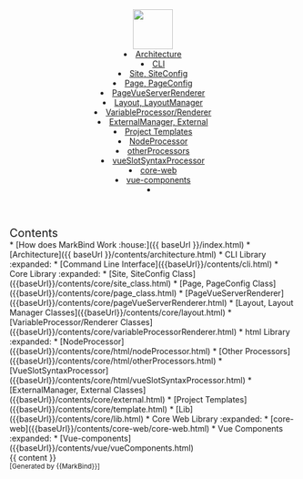 <head-bottom>
  <link rel="stylesheet" href="{{baseUrl}}/stylesheets/main.css">
</head-bottom>

<header sticky>
  <navbar type="dark">
    <a slot="brand" href="{{baseUrl}}/index.html" title="Home" class="navbar-brand"><img src="{{baseUrl}}/assets/logo.png" height="70"></a>
    <li><a href="{{baseUrl}}/contents/architecture.html" class="nav-link">Architecture</a></li>
    <dropdown header="Command Line (CLI Library)" class="nav-link">
      <li><a href="{{baseUrl}}/contents/cli.html" class="dropdown-item">CLI</a></li>
    </dropdown>
    <dropdown header="Core Library" class="nav-link">
      <li><a href="{{baseUrl}}/contents/core/site_class.html" class="dropdown-item">Site, SiteConfig</a></li> 
      <li><a href="{{baseUrl}}/contents/core/page_class.html" class="dropdown-item">Page, PageConfig</a></li> 
      <li><a href="{{baseUrl}}/contents/core/pageVueServerRenderer.html" class="dropdown-item">PageVueServerRenderer</a></li> 
      <li><a href="{{baseUrl}}/contents/core/layout.html" class="dropdown-item">Layout, LayoutManager</a></li> 
      <li><a href="{{baseUrl}}/contents/core/variableProcessorRenderer.html" class="dropdown-item">VariableProcessor/Renderer</a></li> 
      <li><a href="{{baseUrl}}/contents/core/external.html" class="dropdown-item">ExternalManager, External</a></li> 
      <li><a href="{{baseUrl}}/contents/core/template.html" class="dropdown-item">Project Templates</a></li> 
      <dropdown header="Process to html" class="nav-link">
        <li><a href="{{baseUrl}}/contents/core/html/nodeProcessor.html" class="dropdown-item">NodeProcessor</a></li> 
        <li><a href="{{baseUrl}}/contents/core/html/otherProcessors.html" class="dropdown-item">otherProcessors</a></li> 
        <li><a href="{{baseUrl}}/contents/core/html/vueSlotSyntaxProcessor.html" class="dropdown-item">vueSlotSyntaxProcessor</a></li> 
      </dropdown>
    </dropdown>
    <dropdown header="Core-Web Library" class="nav-link">
      <li><a href="{{baseUrl}}/contents/core-web/core-web.html" class="dropdown-item">core-web</a></li>
    </dropdown>
    <dropdown header="Vue-Components Library" class="nav-link">
      <li><a href="{{baseUrl}}/contents/vue/vueComponents.html" class="dropdown-item">vue-components</a></li>
    </dropdown>
    <li slot="right">
      <form class="navbar-form">
        <searchbar :data="searchData" placeholder="Search" :on-hit="searchCallback" menu-align-right></searchbar>
      </form>
    </li>
  </navbar>
</header>

<div id="flex-body">
  <nav id="site-nav">
    <div class="site-nav-top">
      <div class="fw-bold mb-2" style="font-size: 1.25rem;">Contents</div>
    </div>
    <div class="nav-component slim-scroll">
      <site-nav>
* [How does MarkBind Work :house:]({{ baseUrl }}/index.html)
* [Architecture]({{ baseUrl }}/contents/architecture.html)
* CLI Library :expanded:
  * [Command Line Interface]({{baseUrl}}/contents/cli.html)
* Core Library :expanded:
  * [Site, SiteConfig Class]({{baseUrl}}/contents/core/site_class.html)
  * [Page, PageConfig Class]({{baseUrl}}/contents/core/page_class.html) 
  * [PageVueServerRenderer]({{baseUrl}}/contents/core/pageVueServerRenderer.html) 
  * [Layout, Layout Manager Classes]({{baseUrl}}/contents/core/layout.html) 
  * [VariableProcessor/Renderer Classes]({{baseUrl}}/contents/core/variableProcessorRenderer.html) 
  * html Library :expanded:
    * [NodeProcessor]({{baseUrl}}/contents/core/html/nodeProcessor.html) 
    * [Other Processors]({{baseUrl}}/contents/core/html/otherProcessors.html)
    * [VueSlotSyntaxProcessor]({{baseUrl}}/contents/core/html/vueSlotSyntaxProcessor.html)  
  * [ExternalManager, External Classes]({{baseUrl}}/contents/core/external.html) 
  * [Project Templates]({{baseUrl}}/contents/core/template.html)
  * [Lib]({{baseUrl}}/contents/core/lib.html) 
* Core Web Library :expanded:
  * [core-web]({{baseUrl}}/contents/core-web/core-web.html)
* Vue Components :expanded:
  * [Vue-components]({{baseUrl}}/contents/vue/vueComponents.html)
      </site-nav>
    </div>
  </nav>
  <div id="content-wrapper">
    <breadcrumb />
    {{ content }}
  </div>
  <nav id="page-nav">
    <div class="nav-component slim-scroll">
      <page-nav />
    </div>
  </nav>
  <scroll-top-button></scroll-top-button>
</div>

<footer>
  <!-- Support MarkBind by including a link to us on your landing page! -->
  <div class="text-center">
    <small>[Generated by {{MarkBind}}]</small>
  </div>
</footer>
